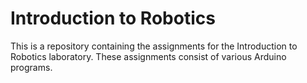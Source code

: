 # Introduction to Robotics

This is a repository containing the assignments for the Introduction to Robotics laboratory. These assignments consist of various Arduino programs.
